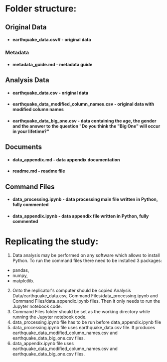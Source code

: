 # Folder structure:
## Original Data
* #### earthquake_data.csv\# - original data
### Metadata
* #### metadata_guide.md - metadata guide
## Analysis Data
* #### earthquake_data.csv - original data
* #### earthquake_data_modified_column_names.csv - original data with modified column names
* #### earthquake_data_big_one.csv - data containing the age, the gender and the answer to the question "Do you think the "Big One" will occur in your lifetime?"
## Documents
* #### data_appendix.md - data appendix documentation
* #### readme.md - readme file
## Command Files
* #### data_processing.ipynb - data processing main file written in Python, fully commented
* #### data_appendix.ipynb - data appendix file written in Python, fully commented

# Replicating the study:
1. Data analysis may be performed on any software which allows to install Python. To run the command files there need to be installed 3 packages:
* pandas,
* numpy,
* matplotlib.
2. Onto the replicator's computer should be copied Analysis Data/earthquake_data.csv, Command Files/data_processing.ipynb and Command Files/data_appendix.ipynb files. Then it only needs to run the Jupyter notebook code.
3. Command Files folder should be set as the working directory while running the Jupyter notebook code.
4. data_processing.ipynb file has to be run before data_appendix.ipynb file
5. data_processing.ipynb file uses earthquake_data.csv file. It produces earthquake_data_modified_column_names.csv and earthquake_data_big_one.csv files.
6. data_appendix.ipynb file uses earthquake_data_modified_column_names.csv and earthquake_data_big_one.csv files.
